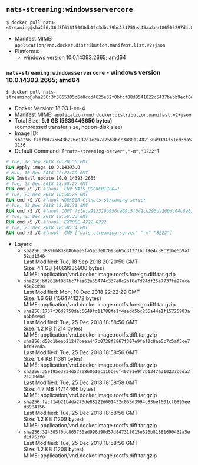 ## `nats-streaming:windowsservercore`

```console
$ docker pull nats-streaming@sha256:36d8f61615008db12c3dbc79bc131755ea45aa3ee186505297d4c8952492c7ef
```

-	Manifest MIME: `application/vnd.docker.distribution.manifest.list.v2+json`
-	Platforms:
	-	windows version 10.0.14393.2665; amd64

### `nats-streaming:windowsservercore` - windows version 10.0.14393.2665; amd64

```console
$ docker pull nats-streaming@sha256:3f3865305d6d0ccd4625e32f0bfcf08d8541822c5437bebb9ecf0db897a88077
```

-	Docker Version: 18.03.1-ee-4
-	Manifest MIME: `application/vnd.docker.distribution.manifest.v2+json`
-	Total Size: **5.6 GB (5639446650 bytes)**  
	(compressed transfer size, not on-disk size)
-	Image ID: `sha256:f7bf9d775643b226e132d1e2a7a7553bcc3a80a2482130a9394f51ed3da53156`
-	Default Command: `["nats-streaming-server","-m","8222"]`

```dockerfile
# Tue, 18 Sep 2018 20:20:50 GMT
RUN Apply image 10.0.14393.0
# Mon, 10 Dec 2018 22:22:29 GMT
RUN Install update 10.0.14393.2665
# Tue, 25 Dec 2018 18:58:27 GMT
RUN cmd /S /C #(nop)  ENV NATS_DOCKERIZED=1
# Tue, 25 Dec 2018 18:58:29 GMT
RUN cmd /S /C #(nop) WORKDIR C:\nats-streaming-server
# Tue, 25 Dec 2018 18:58:31 GMT
RUN cmd /S /C #(nop) COPY file:a913329b956ca69c5f042ce295da16bdc04c8a638b08a98d94204be2e06709af in nats-streaming-server.exe 
# Tue, 25 Dec 2018 18:58:33 GMT
RUN cmd /S /C #(nop)  EXPOSE 4222 8222
# Tue, 25 Dec 2018 18:58:34 GMT
RUN cmd /S /C #(nop)  CMD ["nats-streaming-server" "-m" "8222"]
```

-	Layers:
	-	`sha256:3889bb8d808bbae6fa5a33e07093e65c31371bcf9e4c38c21be6b9af52ad1548`  
		Last Modified: Tue, 18 Sep 2018 20:20:50 GMT  
		Size: 4.1 GB (4069985900 bytes)  
		MIME: application/vnd.docker.image.rootfs.foreign.diff.tar.gzip
	-	`sha256:bf261bf8d7bc7faa62a55474c337e0c2bf6e7d24df25e7737fa97ace46a2cd9a`  
		Last Modified: Mon, 10 Dec 2018 22:22:29 GMT  
		Size: 1.6 GB (1564741272 bytes)  
		MIME: application/vnd.docker.image.rootfs.foreign.diff.tar.gzip
	-	`sha256:1757f36d2758dac6649fd11788fe1f4aadd5bc256a44a1f15725983aa6bfee6d`  
		Last Modified: Tue, 25 Dec 2018 18:58:56 GMT  
		Size: 1.2 KB (1214 bytes)  
		MIME: application/vnd.docker.image.rootfs.diff.tar.gzip
	-	`sha256:d50d1beab21247baea447c0728f2867f307e9fef0c8ae5c7c5af5ce7bfd37eda`  
		Last Modified: Tue, 25 Dec 2018 18:58:56 GMT  
		Size: 1.4 KB (1381 bytes)  
		MIME: application/vnd.docker.image.rootfs.diff.tar.gzip
	-	`sha256:359195e3834d537e86061ec116b06f40791e9f7b1347a310237c6da321290d0c`  
		Last Modified: Tue, 25 Dec 2018 18:58:58 GMT  
		Size: 4.7 MB (4714466 bytes)  
		MIME: application/vnd.docker.image.rootfs.diff.tar.gzip
	-	`sha256:facf14b21b4da273de88222d601432c065d3994c83bef601cf0895eed3984156`  
		Last Modified: Tue, 25 Dec 2018 18:58:56 GMT  
		Size: 1.2 KB (1209 bytes)  
		MIME: application/vnd.docker.image.rootfs.diff.tar.gzip
	-	`sha256:324305f0bc865750ad996d90d57d84731f015e626b81881690432a5ed1f753f8`  
		Last Modified: Tue, 25 Dec 2018 18:58:56 GMT  
		Size: 1.2 KB (1208 bytes)  
		MIME: application/vnd.docker.image.rootfs.diff.tar.gzip
